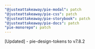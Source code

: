 ```yaml
---
"@justeattakeaway/pie-modal": patch
"@justeattakeaway/pie-css": patch
"@justeattakeaway/pie-storybook": patch
"@justeattakeaway/pie-docs": patch
"pie-monorepo": patch
---
```


[Updated] - pie-design-tokens to v7.8.2
